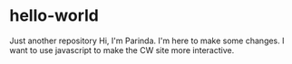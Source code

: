 # hello-world
Just another repository
Hi, I'm Parinda. I'm here to make some changes. 
I want to use javascript to make the CW site more interactive.
